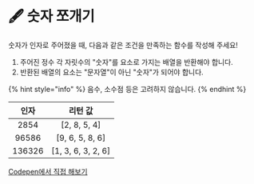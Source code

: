 # 🖋  숫자 쪼개기

숫자가 인자로 주어졌을 때, 다음과 같은 조건을 만족하는 함수를 작성해 주세요!

1. 주어진 정수 각 자릿수의 "숫자"를 요소로 가지는 배열을 반환해야 합니다.
2. 반환된 배열의 요소는 "문자열"이 아닌 "숫자"가 되어야 합니다.

{% hint style="info" %}
음수, 소수점 등은 고려하지 않습니다.
{% endhint %}

|   인자   |         리턴 값        |
| :----: | :-----------------: |
|  2854  |    \[2, 8, 5, 4]    |
|  96586 |   \[9, 6, 5, 8, 6]  |
| 136326 | \[1, 3, 6, 3, 2, 6] |

[Codepen에서 직접 해보기](https://codepen.io/vanillacoding/pen/qBPGQvq)
